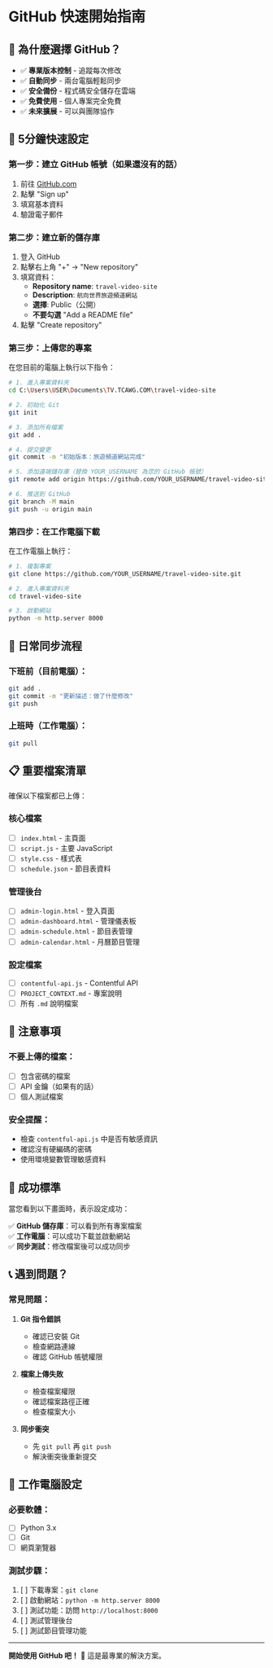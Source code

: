# GitHub 快速開始指南

## 🎯 為什麼選擇 GitHub？

- ✅ **專業版本控制** - 追蹤每次修改
- ✅ **自動同步** - 兩台電腦輕鬆同步
- ✅ **安全備份** - 程式碼安全儲存在雲端
- ✅ **免費使用** - 個人專案完全免費
- ✅ **未來擴展** - 可以與團隊協作

## 🚀 5分鐘快速設定

### 第一步：建立 GitHub 帳號（如果還沒有的話）

1. 前往 [GitHub.com](https://github.com)
2. 點擊 "Sign up"
3. 填寫基本資料
4. 驗證電子郵件

### 第二步：建立新的儲存庫

1. 登入 GitHub
2. 點擊右上角 "+" → "New repository"
3. 填寫資料：
   - **Repository name**: `travel-video-site`
   - **Description**: `航向世界旅遊頻道網站`
   - **選擇**: Public（公開）
   - **不要勾選** "Add a README file"
4. 點擊 "Create repository"

### 第三步：上傳您的專案

在您目前的電腦上執行以下指令：

```bash
# 1. 進入專案資料夾
cd C:\Users\USER\Documents\TV.TCAWG.COM\travel-video-site

# 2. 初始化 Git
git init

# 3. 添加所有檔案
git add .

# 4. 提交變更
git commit -m "初始版本：旅遊頻道網站完成"

# 5. 添加遠端儲存庫（替換 YOUR_USERNAME 為您的 GitHub 帳號）
git remote add origin https://github.com/YOUR_USERNAME/travel-video-site.git

# 6. 推送到 GitHub
git branch -M main
git push -u origin main
```

### 第四步：在工作電腦下載

在工作電腦上執行：

```bash
# 1. 複製專案
git clone https://github.com/YOUR_USERNAME/travel-video-site.git

# 2. 進入專案資料夾
cd travel-video-site

# 3. 啟動網站
python -m http.server 8000
```

## 🔄 日常同步流程

### 下班前（目前電腦）：
```bash
git add .
git commit -m "更新描述：做了什麼修改"
git push
```

### 上班時（工作電腦）：
```bash
git pull
```

## 📋 重要檔案清單

確保以下檔案都已上傳：

### 核心檔案
- [ ] `index.html` - 主頁面
- [ ] `script.js` - 主要 JavaScript
- [ ] `style.css` - 樣式表
- [ ] `schedule.json` - 節目表資料

### 管理後台
- [ ] `admin-login.html` - 登入頁面
- [ ] `admin-dashboard.html` - 管理儀表板
- [ ] `admin-schedule.html` - 節目表管理
- [ ] `admin-calendar.html` - 月曆節目管理

### 設定檔案
- [ ] `contentful-api.js` - Contentful API
- [ ] `PROJECT_CONTEXT.md` - 專案說明
- [ ] 所有 `.md` 說明檔案

## 🚨 注意事項

### 不要上傳的檔案：
- [ ] 包含密碼的檔案
- [ ] API 金鑰（如果有的話）
- [ ] 個人測試檔案

### 安全提醒：
- 檢查 `contentful-api.js` 中是否有敏感資訊
- 確認沒有硬編碼的密碼
- 使用環境變數管理敏感資料

## 🎯 成功標準

當您看到以下畫面時，表示設定成功：

✅ **GitHub 儲存庫**：可以看到所有專案檔案  
✅ **工作電腦**：可以成功下載並啟動網站  
✅ **同步測試**：修改檔案後可以成功同步  

## 📞 遇到問題？

### 常見問題：

1. **Git 指令錯誤**
   - 確認已安裝 Git
   - 檢查網路連線
   - 確認 GitHub 帳號權限

2. **檔案上傳失敗**
   - 檢查檔案權限
   - 確認檔案路徑正確
   - 檢查檔案大小

3. **同步衝突**
   - 先 `git pull` 再 `git push`
   - 解決衝突後重新提交

## 🔧 工作電腦設定

### 必要軟體：
- [ ] Python 3.x
- [ ] Git
- [ ] 網頁瀏覽器

### 測試步驟：
1. [ ] 下載專案：`git clone`
2. [ ] 啟動網站：`python -m http.server 8000`
3. [ ] 測試功能：訪問 `http://localhost:8000`
4. [ ] 測試管理後台
5. [ ] 測試節目管理功能

---

**開始使用 GitHub 吧！** 🚀 這是最專業的解決方案。



